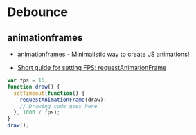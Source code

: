 # Debounce

## animationframes

- [animationframes](https://github.com/pakastin/animationframes) - Minimalistic way to create JS animations!

- [Short guide for setting FPS: requestAnimationFrame](http://creativejs.com/resources/requestanimationframe/)

```js
var fps = 15;
function draw() {
  setTimeout(function() {
    requestAnimationFrame(draw);
    // Drawing code goes here
  }, 1000 / fps);
}
draw();
```
